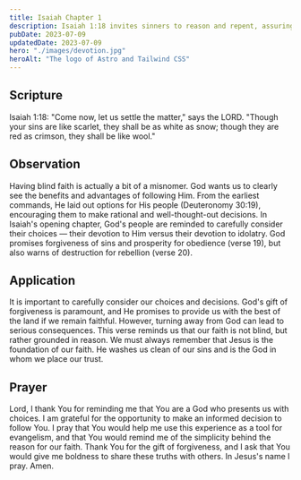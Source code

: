 ```yaml
---
title: Isaiah Chapter 1
description: Isaiah 1:18 invites sinners to reason and repent, assuring them that God is willing to forgive and cleanse them from their sins.
pubDate: 2023-07-09
updatedDate: 2023-07-09
hero: "./images/devotion.jpg"
heroAlt: "The logo of Astro and Tailwind CSS"
---
```


## Scripture

  

Isaiah 1:18: "Come now, let us settle the matter," says the LORD. "Though your sins are like scarlet, they shall be as white as snow; though they are red as crimson, they shall be like wool."
  

## Observation

Having blind faith is actually a bit of a misnomer. God wants us to clearly see the benefits and advantages of following Him. From the earliest commands, He laid out options for His people (Deuteronomy 30:19), encouraging them to make rational and well-thought-out decisions. In Isaiah's opening chapter, God's people are reminded to carefully consider their choices — their devotion to Him versus their devotion to idolatry. God promises forgiveness of sins and prosperity for obedience (verse 19), but also warns of destruction for rebellion (verse 20).
  


## Application

It is important to carefully consider our choices and decisions. God's gift of forgiveness is paramount, and He promises to provide us with the best of the land if we remain faithful. However, turning away from God can lead to serious consequences. This verse reminds us that our faith is not blind, but rather grounded in reason. We must always remember that Jesus is the foundation of our faith. He washes us clean of our sins and is the God in whom we place our trust.


  

## Prayer

Lord, I thank You for reminding me that You are a God who presents us with choices. I am grateful for the opportunity to make an informed decision to follow You. I pray that You would help me use this experience as a tool for evangelism, and that You would remind me of the simplicity behind the reason for our faith. Thank You for the gift of forgiveness, and I ask that You would give me boldness to share these truths with others. In Jesus's name I pray. Amen.
